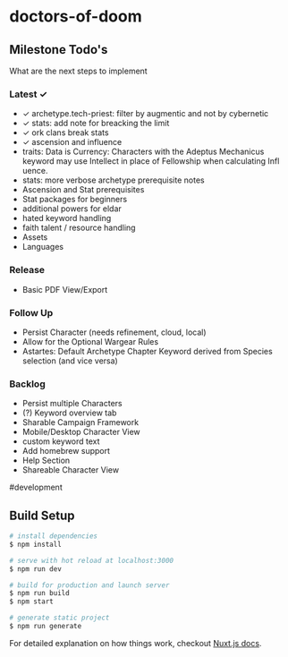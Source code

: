 # doctors-of-doom

## Milestone Todo's

What are the next steps to implement

### Latest ✓
* ✓ archetype.tech-priest: filter by augmentic and not by cybernetic
* ✓ stats: add note for breacking the limit
* ✓ ork clans break stats
* ✓ ascension and influence
* traits: Data is Currency: Characters with the Adeptus Mechanicus keyword may use Intellect in place of Fellowship when calculating Infl uence.
* stats: more verbose archetype prerequisite notes
* Ascension and Stat prerequisites
* Stat packages for beginners
* additional powers for eldar
* hated keyword handling
* faith talent / resource handling
* Assets
* Languages

### Release
* Basic PDF View/Export

### Follow Up
* Persist Character (needs refinement, cloud, local)
* Allow for the Optional Wargear Rules
* Astartes: Default Archetype Chapter Keyword derived from Species selection (and vice versa)

### Backlog
* Persist multiple Characters
* (?) Keyword overview tab
* Sharable Campaign Framework
* Mobile/Desktop Character View
* custom keyword text
* Add homebrew support
* Help Section
* Shareable Character View

#development

## Build Setup

``` bash
# install dependencies
$ npm install

# serve with hot reload at localhost:3000
$ npm run dev

# build for production and launch server
$ npm run build
$ npm start

# generate static project
$ npm run generate
```

For detailed explanation on how things work, checkout [Nuxt.js docs](https://nuxtjs.org).
